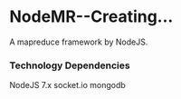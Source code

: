 # NodeMR--Creating...
A mapreduce framework by NodeJS.
### Technology Dependencies
NodeJS 7.x
socket.io
mongodb